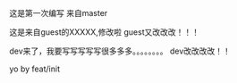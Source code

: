 这是第一次编写 来自master

这是来自guest的XXXXX,修改啦
guest又改改改！！！


dev来了，我要写写写写写很多多多。。。。。。。。
dev改改改改！！

yo by feat/init